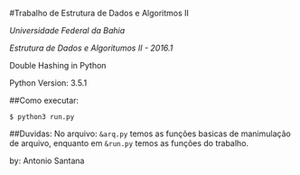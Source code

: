 #Trabalho de Estrutura de Dados e Algoritmos II

*Universidade Federal da Bahia*

*Estrutura de Dados e Algoritumos II - 2016.1*

Double Hashing in Python

Python Version: 3.5.1

##Como executar:
```
$ python3 run.py
```

##Duvidas:
No arquivo: `&arq.py` temos as funções basicas de manimulação de arquivo, enquanto em `&run.py` temos as funções do trabalho.

by: Antonio Santana

